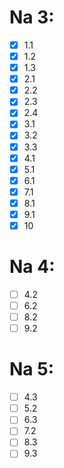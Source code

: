 # Na 3:
- [x] 1.1
- [x] 1.2
- [x] 1.3
- [x] 2.1
- [x] 2.2
- [x] 2.3
- [x] 2.4
- [x] 3.1
- [x] 3.2
- [x] 3.3
- [x] 4.1
- [x] 5.1
- [x] 6.1
- [x] 7.1
- [x] 8.1
- [x] 9.1
- [x] 10

# Na 4:
- [ ] 4.2
- [ ] 6.2
- [ ] 8.2
- [ ] 9.2

# Na 5:
- [ ] 4.3
- [ ] 5.2
- [ ] 6.3
- [ ] 7.2
- [ ] 8.3
- [ ] 9.3
